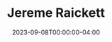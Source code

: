 ---
title: Jereme Raickett
layout: people
featured_image: 
featured_image_attr: 
featured_image_alt: 
featured_image_caption: 
date: 2023-09-08T00:00:00-04:00
---